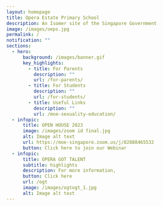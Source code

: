 ```yaml
---
layout: homepage
title: Opera Estate Primary School
description: An Isomer site of the Singapore Government
image: /images/oeps.jpg
permalink: /
notification: ""
sections:
  - hero:
      background: /images/banner.gif
      key_highlights:
        - title: For Parents
          description: ""
          url: /for-parents/
        - title: For Students
          description: ""
          url: /for-students/
        - title: Useful Links
          description: ""
          url: /moe-sexuality-education/
  - infopic:
      title: OPEN HOUSE 2023
      image: /images/zoom id final.jpg
      alt: Image alt text
      url: https://moe-singapore.zoom.us/j/82888465532
      button: Click here to join our Webinar
  - infopic:
      title: OPERA GOT TALENT
      subtitle: highlights
      description: For more information,
      button: Click here
      url: /ogt
      image: /images/ogtogt_1.jpg
      alt: Image alt text
---
```

